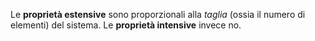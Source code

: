 Le **proprietà estensive** sono proporzionali alla *taglia* (ossia il numero di elementi) del sistema. Le **proprietà intensive** invece no.